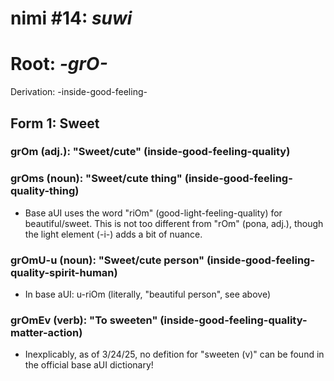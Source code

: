 # nimi #14: *suwi*
# Root: *-grO-*
Derivation: -inside-good-feeling-

## Form 1: Sweet
### grOm (adj.): "Sweet/cute" (inside-good-feeling-quality)
### grOms (noun): "Sweet/cute thing" (inside-good-feeling-quality-thing)
* Base aUI uses the word "riOm" (good-light-feeling-quality) for beautiful/sweet. This is not too different from "rOm" (pona, adj.), though the light element (-i-) adds a bit of nuance.
### grOmU-u (noun): "Sweet/cute person" (inside-good-feeling-quality-spirit-human)
* In base aUI: u-riOm (literally, "beautiful person", see above)
### grOmEv (verb): "To sweeten" (inside-good-feeling-quality-matter-action)
* Inexplicably, as of 3/24/25, no defition for "sweeten (v)" can be found in the official base aUI dictionary!


